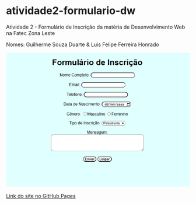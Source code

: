 # atividade2-formulario-dw
Atividade 2 - Formulário de Inscrição da matéria de Desenvolvimento Web na Fatec Zona Leste

Nomes: Guilherme Souza Duarte & Luis Felipe Ferreira Honrado

<img src="/src/printsite.png">

[Link do site no GitHub Pages](https://guilhermeeduarte.github.io/atividade2-formulario-dw/)
